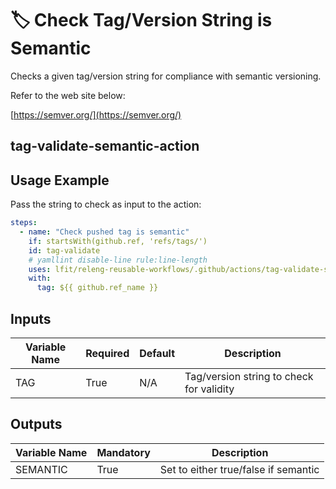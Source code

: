 <!--
SPDX-License-Identifier: Apache-2.0
SPDX-FileCopyrightText: 2025 The Linux Foundation
-->

# 🏷️ Check Tag/Version String is Semantic

Checks a given tag/version string for compliance with semantic versioning.

Refer to the web site below:

[https://semver.org/](https://semver.org/)

## tag-validate-semantic-action

## Usage Example

Pass the string to check as input to the action:

```yaml
steps:
  - name: "Check pushed tag is semantic"
    if: startsWith(github.ref, 'refs/tags/')
    id: tag-validate
    # yamllint disable-line rule:line-length
    uses: lfit/releng-reusable-workflows/.github/actions/tag-validate-semantic-action@main
    with:
      tag: ${{ github.ref_name }}
```

## Inputs

<!-- markdownlint-disable MD013 -->

| Variable Name | Required | Default   | Description                              |
| ------------- | -------- | --------- | ---------------------------------------- |
| TAG           | True     | N/A       | Tag/version string to check for validity |

<!-- markdownlint-enable MD013 -->

## Outputs

<!-- markdownlint-disable MD013 -->

| Variable Name | Mandatory | Description                           |
| ------------- | --------- | ------------------------------------- |
| SEMANTIC      | True      | Set to either true/false if semantic  |

<!-- markdownlint-enable MD013 -->
